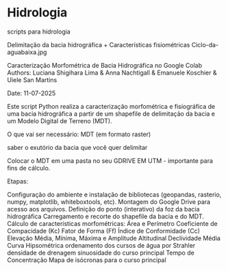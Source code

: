 # Hidrologia
scripts para hidrologia



Delimitação da bacia hidrográfica + Características fisiométricas
Ciclo-da-aguabaixa.jpg

Caracterização Morfométrica de Bacia Hidrográfica no Google Colab
Authors: Luciana Shigihara Lima & Anna Nachtigall & Emanuele Koschier & Uiele San Martins

Date: 11-07-2025

Este script Python realiza a caracterização morfométrica e fisiográfica de uma bacia hidrográfica a partir de um shapefile de delimitação da bacia e um Modelo Digital de Terreno (MDT).

O que vai ser necessário:
MDT (em formato raster)

saber o exutório da bacia que você quer delimitar

Colocar o MDT em uma pasta no seu GDRIVE
EM UTM - importante para fins de cálculo.

Etapas:

Configuração do ambiente e instalação de bibliotecas (geopandas, rasterio, numpy, matplotlib, whiteboxtools, etc).
Montagem do Google Drive para acesso aos arquivos.
Definição do ponto (interativo) da foz da bacia hidrográfica
Carregamento e recorte do shapefile da bacia e do MDT.
Cálculo de características morfométricas:
Área e Perímetro
Coeficiente de Compacidade (Kc)
Fator de Forma (Ff)
Índice de Conformidade (Cc)
Elevação Média, Mínima, Máxima e Amplitude Altitudinal
Declividade Média
Curva Hipsométrica
ordenamento dos cursos de água por Strahler
densidade de drenagem
sinuosidade do curso principal
Tempo de Concentração
Mapa de isócronas para o curso principal
